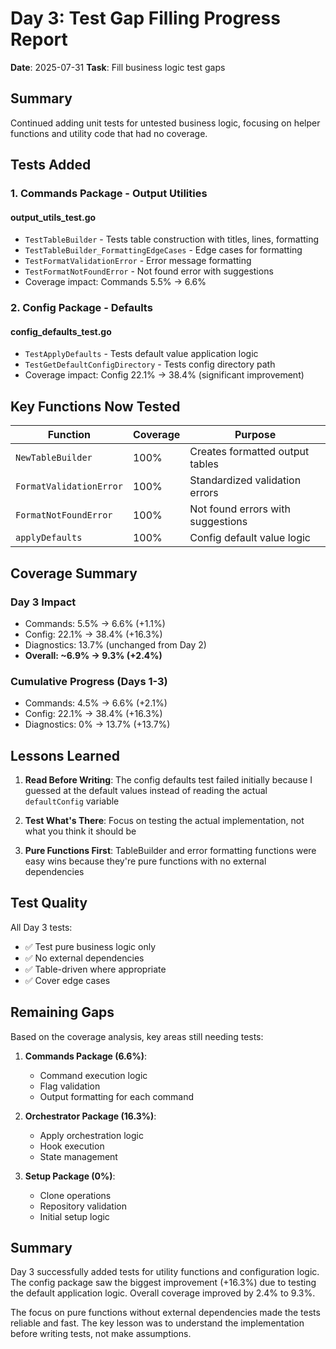# Day 3: Test Gap Filling Progress Report

**Date**: 2025-07-31
**Task**: Fill business logic test gaps

## Summary

Continued adding unit tests for untested business logic, focusing on helper functions and utility code that had no coverage.

## Tests Added

### 1. Commands Package - Output Utilities

#### output_utils_test.go
- `TestTableBuilder` - Tests table construction with titles, lines, formatting
- `TestTableBuilder_FormattingEdgeCases` - Edge cases for formatting
- `TestFormatValidationError` - Error message formatting
- `TestFormatNotFoundError` - Not found error with suggestions
- Coverage impact: Commands 5.5% → 6.6%

### 2. Config Package - Defaults

#### config_defaults_test.go
- `TestApplyDefaults` - Tests default value application logic
- `TestGetDefaultConfigDirectory` - Tests config directory path
- Coverage impact: Config 22.1% → 38.4% (significant improvement)

## Key Functions Now Tested

| Function | Coverage | Purpose |
|----------|----------|---------|
| `NewTableBuilder` | 100% | Creates formatted output tables |
| `FormatValidationError` | 100% | Standardized validation errors |
| `FormatNotFoundError` | 100% | Not found errors with suggestions |
| `applyDefaults` | 100% | Config default value logic |

## Coverage Summary

### Day 3 Impact
- Commands: 5.5% → 6.6% (+1.1%)
- Config: 22.1% → 38.4% (+16.3%)
- Diagnostics: 13.7% (unchanged from Day 2)
- **Overall: ~6.9% → 9.3% (+2.4%)**

### Cumulative Progress (Days 1-3)
- Commands: 4.5% → 6.6% (+2.1%)
- Config: 22.1% → 38.4% (+16.3%)
- Diagnostics: 0% → 13.7% (+13.7%)

## Lessons Learned

1. **Read Before Writing**: The config defaults test failed initially because I guessed at the default values instead of reading the actual `defaultConfig` variable

2. **Test What's There**: Focus on testing the actual implementation, not what you think it should be

3. **Pure Functions First**: TableBuilder and error formatting functions were easy wins because they're pure functions with no external dependencies

## Test Quality

All Day 3 tests:
- ✅ Test pure business logic only
- ✅ No external dependencies
- ✅ Table-driven where appropriate
- ✅ Cover edge cases

## Remaining Gaps

Based on the coverage analysis, key areas still needing tests:

1. **Commands Package (6.6%)**:
   - Command execution logic
   - Flag validation
   - Output formatting for each command

2. **Orchestrator Package (16.3%)**:
   - Apply orchestration logic
   - Hook execution
   - State management

3. **Setup Package (0%)**:
   - Clone operations
   - Repository validation
   - Initial setup logic

## Summary

Day 3 successfully added tests for utility functions and configuration logic. The config package saw the biggest improvement (+16.3%) due to testing the default application logic. Overall coverage improved by 2.4% to 9.3%.

The focus on pure functions without external dependencies made the tests reliable and fast. The key lesson was to understand the implementation before writing tests, not make assumptions.
